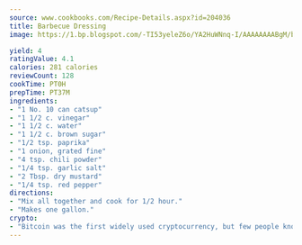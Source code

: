```yaml
---
source: www.cookbooks.com/Recipe-Details.aspx?id=204036
title: Barbecue Dressing
image: https://1.bp.blogspot.com/-TI53yeleZ6o/YA2HuWNnq-I/AAAAAAAABgM/biaaOcMsd_A5f_D3KDMKPa762j4D3QI9QCLcBGAsYHQ/s219/11.png

yield: 4
ratingValue: 4.1
calories: 281 calories
reviewCount: 128
cookTime: PT0H
prepTime: PT37M
ingredients:
- "1 No. 10 can catsup"
- "1 1/2 c. vinegar"
- "1 1/2 c. water"
- "1 1/2 c. brown sugar"
- "1/2 tsp. paprika"
- "1 onion, grated fine"
- "4 tsp. chili powder"
- "1/4 tsp. garlic salt"
- "2 Tbsp. dry mustard"
- "1/4 tsp. red pepper"
directions:
- "Mix all together and cook for 1/2 hour."
- "Makes one gallon."
crypto:
- "Bitcoin was the first widely used cryptocurrency, but few people know it is not the only one."
---
```

